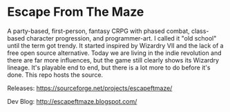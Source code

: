 Escape From The Maze
============

A party-based, first-person, fantasy CRPG with phased combat, class-based character progression, 
and programmer-art. I called it "old school" until the term got trendy. It started inspired by 
Wizardry VII and the lack of a free open source alternative. Today we are living in the indie 
revolution and there are far more influences, but the game still clearly shows its Wizardry lineage. 
It's playable end to end, but there is a lot more to do before it's done. This repo hosts the source.

Releases: https://sourceforge.net/projects/escapeftmaze/

Dev Blog: http://escapeftmaze.blogspot.com/
